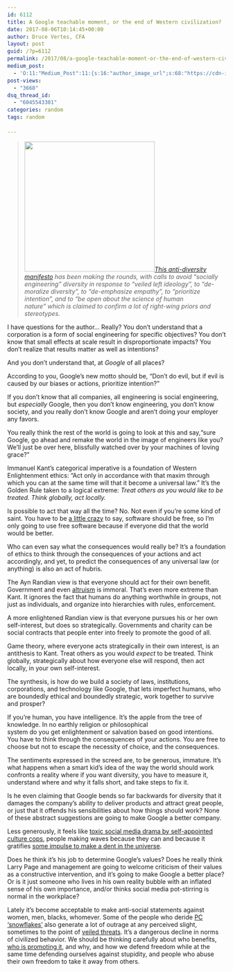 ```yaml
---
id: 6112
title: A Google teachable moment, or the end of Western civilization?
date: 2017-08-06T10:14:45+00:00
author: Druce Vertes, CFA
layout: post
guid: /?p=6112
permalink: /2017/08/a-google-teachable-moment-or-the-end-of-western-civilization/
medium_post:
  - 'O:11:"Medium_Post":11:{s:16:"author_image_url";s:68:"https://cdn-images-1.medium.com/fit/c/200/200/0*tLekueVp7unnAXxY.jpg";s:10:"author_url";s:25:"https://medium.com/@druce";s:11:"byline_name";N;s:12:"byline_email";N;s:10:"cross_link";s:2:"no";s:2:"id";s:12:"1fa423c12342";s:21:"follower_notification";s:3:"yes";s:7:"license";s:19:"all-rights-reserved";s:14:"publication_id";s:2:"-1";s:6:"status";s:6:"public";s:3:"url";s:99:"https://medium.com/@druce/a-google-teachable-moment-or-the-end-of-western-civilization-1fa423c12342";}'
post-views:
  - "3668"
dsq_thread_id:
  - "6045543301"
categories: random
tags: random

---
```

> *[<img src="/assets/wp-content/uploads/2017/08/1tos45-300x300.jpg" alt="" width="300" height="300" class="alignright size-medium wp-image-6130" srcset="/assets/wp-content/uploads/2017/08/1tos45-300x300.jpg 300w, /assets/wp-content/uploads/2017/08/1tos45-150x150.jpg 150w, /assets/wp-content/uploads/2017/08/1tos45-200x200.jpg 200w, /assets/wp-content/uploads/2017/08/1tos45-40x40.jpg 40w, /assets/wp-content/uploads/2017/08/1tos45.jpg 500w" sizes="(max-width: 300px) 100vw, 300px" />](/assets/wp-content/uploads/2017/08/1tos45.jpg)[This anti-diversity manifesto](http://gizmodo.com/exclusive-heres-the-full-10-page-anti-diversity-screed-1797564320) has been making the rounds, with calls to avoid “socially engineering” diversity in response to “veiled left ideology”, to “de-moralize diversity”, to “de-emphasize empathy”, to “prioritize intention”, and to “be open about the science of human nature” which is claimed to confirm a lot of right-wing priors and stereotypes.*

<!--more-->

I have questions for the author… Really? You don’t understand that a corporation is a form of social engineering for specific objectives? You don’t know that small effects at scale result in disproportionate impacts? You don’t realize that results matter as well as intentions?

And you don’t understand that, at _Google_ of all places?

According to you, Google’s new motto should be, “Don’t do evil, but if evil is caused by our biases or actions, prioritize intention?”

If you don’t know that all companies, all engineering is social engineering, but _especially_ Google, then you don’t know engineering, you don’t know society, and you really don’t know Google and aren’t doing your employer any favors.

You really think the rest of the world is going to look at this and say,“sure Google, go ahead and remake the world in the image of engineers like you? We’ll just be over here, blissfully watched over by your machines of loving grace?”

Immanuel Kant’s categorical imperative is a foundation of Western Enlightenment ethics: “Act only in accordance with that maxim through which you can at the same time will that it become a universal law.” It’s the Golden Rule taken to a logical extreme: _Treat others as you would like to be treated. Think globally, act locally._

Is possible to act that way all the time? No. Not even if you’re some kind of saint. You have to be [a little crazy](https://en.wikipedia.org/wiki/Richard_Stallman) to say, software should be free, so I’m only going to use free software because if everyone did that the world would be better.

Who can even say what the consequences would really be? It’s a foundation of ethics to think through the consequences of your actions and act accordingly, and yet, to predict the consequences of any universal law (or anything) is also an act of hubris.

The Ayn Randian view is that everyone should act for their own benefit. Government and even [altruism](https://www.brainyquote.com/quotes/quotes/a/aynrand164121.html) is immoral. That’s even more extreme than Kant. It ignores the fact that humans do anything worthwhile in groups, not just as individuals, and organize into hierarchies with rules, enforcement.

A more enlightened Randian view is that everyone pursues his or her own self-interest, but does so strategically. Governments and charity can be social contracts that people enter into freely to promote the good of all.

Game theory, where everyone acts strategically in their own interest, is an antithesis to Kant. Treat others as you would _expect_ to be treated. Think globally, strategically about how everyone else will respond, then act locally, in your own self-interest.

The synthesis, is how do we build a society of laws, institutions, corporations, and technology like Google, that lets imperfect humans, who are boundedly ethical and boundedly strategic, work together to survive and prosper?

If you’re human, you have intelligence. It’s the apple from the tree of knowledge. In no earthly religion or philosophical system do you get enlightenment or salvation based on good intentions. You have to think through the consequences of your actions. You are free to choose but not to escape the necessity of choice, and the consequences.

The sentiments expressed in the screed are, to be generous, immature. It’s what happens when a smart kid’s idea of the way the world should work confronts a reality where if you want diversity, you have to measure it, understand where and why it falls short, and take steps to fix it. 

Is he even claiming that Google bends so far backwards for diversity that it damages the company’s ability to deliver products and attract great people, or just that it offends his sensibilities about how things should work? None of these abstract suggestions are going to make Google a better company.

Less generously, it feels like [toxic social media drama by self-appointed culture cops](https://www.theatlantic.com/politics/archive/2017/08/the-lena-dunham-approach-to-twitter-call-outs/535932/), people making waves because they can and because it gratifies [some impulse to make a dent in the universe](https://www.youtube.com/watch?v=ST86JM1RPl0). 

Does he think it’s his job to determine Google’s values? Does he really think Larry Page and management are going to welcome criticism of their values as a constructive intervention, and it’s going to make Google a better place? Or is it just someone who lives in his own reality bubble with an inflated sense of his own importance, and/or thinks social media pot-stirring is normal in the workplace?

Lately it’s become acceptable to make anti-social statements against women, men, blacks, whomever. Some of the people who deride [PC ‘snowflakes’](https://twitter.com/frankthorp/status/786726338820448256) also generate a lot of outrage at any perceived slight, sometimes to the point of [veiled threats](http://www.kansascity.com/news/nation-world/article165849182.html). It’s a dangerous decline in norms of civilized behavior. We should be thinking carefully about who benefits, [who is promoting it](http://www.salon.com/2017/08/04/right-wing-media-and-russian-bots-unite-to-target-trumps-national-security-adviser/), and why, and how we defend freedom while at the same time defending ourselves against stupidity, and people who abuse their own freedom to take it away from others.
